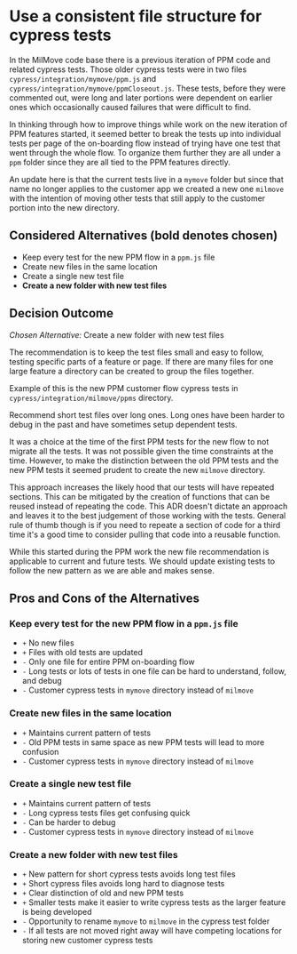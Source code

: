 # Use a consistent file structure for cypress tests

In the MilMove code base there is a previous iteration of PPM code and related cypress tests. Those older cypress tests were in two files `cypress/integration/mymove/ppm.js` and `cypress/integration/mymove/ppmCloseout.js`. These tests, before they were commented out, were long and later portions were dependent on earlier ones which occasionally caused failures that were difficult to find.

In thinking through how to improve things while work on the new iteration of PPM features started, it seemed better to break the tests up into individual tests per page of the on-boarding flow instead of trying have one test that went through the whole flow. To organize them further they are all under a `ppm` folder since they are all tied to the PPM features directly.

An update here is that the current tests live in a `mymove` folder but since that name no longer applies to the customer app we created a new one `milmove` with the intention of moving other tests that still apply to the customer portion into the new directory.

## Considered Alternatives (bold denotes chosen)

- Keep every test for the new PPM flow in a `ppm.js` file
- Create new files in the same location
- Create a single new test file
- **Create a new folder with new test files**

## Decision Outcome

_Chosen Alternative:_ Create a new folder with new test files

The recommendation is to keep the test files small and easy to follow, testing specific parts of a feature or page. If there are many files for one large feature a directory can be created to group the files together.

Example of this is the new PPM customer flow cypress tests in `cypress/integration/milmove/ppms` directory.

Recommend short test files over long ones. Long ones have been harder to debug in the past and have sometimes setup dependent tests.

It was a choice at the time of the first PPM tests for the new flow to not migrate all the tests. It was not possible given the time constraints at the time. However, to make the distinction between the old PPM tests and the new PPM tests it seemed prudent to create the new `milmove` directory.

This approach increases the likely hood that our tests will have repeated sections. This can be mitigated by the creation of functions that can be reused instead of repeating the code. This ADR doesn't dictate an approach and leaves it to the best judgement of those working with the tests. General rule of thumb though is if you need to repeate a section of code for a third time it's a good time to consider pulling that code into a reusable function.

While this started during the PPM work the new file recommendation is applicable to current and future tests. We should update existing tests to follow the new pattern as we are able and makes sense.

## Pros and Cons of the Alternatives

### Keep every test for the new PPM flow in a `ppm.js` file

- `+` No new files
- `+` Files with old tests are updated
- `-` Only one file for entire PPM on-boarding flow
- `-` Long tests or lots of tests in one file can be hard to understand, follow, and debug
- `-` Customer cypress tests in `mymove` directory instead of `milmove`

### Create new files in the same location

- `+` Maintains current pattern of tests
- `-` Old PPM tests in same space as new PPM tests will lead to more confusion
- `-` Customer cypress tests in `mymove` directory instead of `milmove`

### Create a single new test file

- `+` Maintains current pattern of tests
- `-` Long cypress tests files get confusing quick
- `-` Can be harder to debug
- `-` Customer cypress tests in `mymove` directory instead of `milmove`

### Create a new folder with new test files

- `+` New pattern for short cypress tests avoids long test files
- `+` Short cypress files avoids long hard to diagnose tests
- `+` Clear distinction of old and new PPM tests
- `+` Smaller tests make it easier to write cypress tests as the larger feature is being developed
- `-` Opportunity to rename `mymove` to `milmove` in the cypress test folder
- `-` If all tests are not moved right away will have competing locations for storing new customer cypress tests
